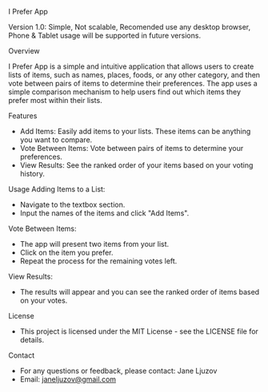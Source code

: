 I Prefer App

Version 1.0: Simple, Not scalable, Recomended use any desktop browser, Phone & Tablet usage will be supported in future versions.

Overview

I Prefer App is a simple and intuitive application that allows users to create lists of items, such as names, places, foods, or any other category, and then vote between pairs of items to determine their preferences. The app uses a simple comparison mechanism to help users find out which items they prefer most within their lists.

Features
- Add Items: Easily add items to your lists. These items can be anything you want to compare.
- Vote Between Items: Vote between pairs of items to determine your preferences.
- View Results: See the ranked order of your items based on your voting history.

Usage
Adding Items to a List:
- Navigate to the textbox section.
- Input the names of the items and click "Add Items".
  
Vote Between Items:
- The app will present two items from your list.
- Click on the item you prefer.
- Repeat the process for the remaining votes left.

View Results:
- The results will appear and you can see the ranked order of items based on your votes.

License
- This project is licensed under the MIT License - see the LICENSE file for details.

Contact
- For any questions or feedback, please contact:
Jane Ljuzov
- Email: janeljuzov@gmail.com
